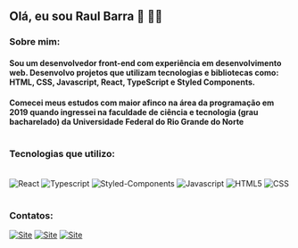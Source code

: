
## Olá, eu sou Raul Barra 👋 👨‍💻

### Sobre mim:

#### Sou um desenvolvedor front-end com experiência em desenvolvimento web. Desenvolvo projetos que utilizam tecnologias e bibliotecas como: HTML, CSS, Javascript, React, TypeScript e Styled Components.

#### Comecei meus estudos com maior afinco na área da programação em 2019 quando ingressei na faculdade de ciência e tecnologia (grau bacharelado) da Universidade Federal do Rio Grande do Norte

#

### Tecnologias que utilizo:

<div style = "display: inline-block"><br/>
    <img align="center" alt="React" src="https://img.shields.io/badge/React-20232A?style=for-the-badge&logo=react&logoColor=61DAFB">
    <img align="center" alt="Typescript" src="https://img.shields.io/badge/TypeScript-007ACC?style=for-the-badge&logo=typescript&logoColor=white">
    <img align="center" alt="Styled-Components" src="https://img.shields.io/badge/styled--components-DB7093?style=for-the-badge&logo=styled-components&logoColor=white">
    <img align="center" alt="Javascript" src="https://img.shields.io/badge/JavaScript-F7DF1E?style=for-the-badge&logo=javascript&logoColor=black">
</div>

<div style = "display: inline-block"><br/>
    <img align="center" alt="HTML5" src="https://img.shields.io/badge/HTML5-E34F26?style=for-the-badge&logo=html5&logoColor=white">
    <img align="center" alt="CSS" src="https://img.shields.io/badge/CSS3-1572B6?style=for-the-badge&logo=css3&logoColor=white">
</div>

#

### Contatos:

[![Site](https://img.shields.io/badge/website-000000?style=for-the-badge&logo=About.me&logoColor=white)](https://portfolio-seven-tau-69.vercel.app/)
[![Site](https://img.shields.io/badge/Gmail-D14836?style=for-the-badge&logo=gmail&logoColor=white)](mailto:raulvlb1942000@gmail.com)
[![Site](https://img.shields.io/badge/Instagram-E4405F?style=for-the-badge&logo=instagram&logoColor=white)](https://www.instagram.com/raulvlb/)

<!-- ![Raul GitHub stats](https://github-readme-stats.vercel.app/api?username=raulvlb&show_icons=true&theme=tokyonight) -->

<!-- [![Readme Card](https://github-readme-stats.vercel.app/api/pin/?username=raulvlb&repo=DSmovie)](https://github.com/raulvlb/DSmovie) -->
